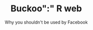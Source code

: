 ---
layout: post
title: Buckoo":" R web 
slug: Buckoo
subtitle: Why you shouldn't be used by Facebook
published: 2009-08-11
updated: 2016-09-28
progress: continous
epistemic_state: semi-believed
difficulty: 1
category: tech
tags:
 - R
 - statistics
toc: true
online: false
---